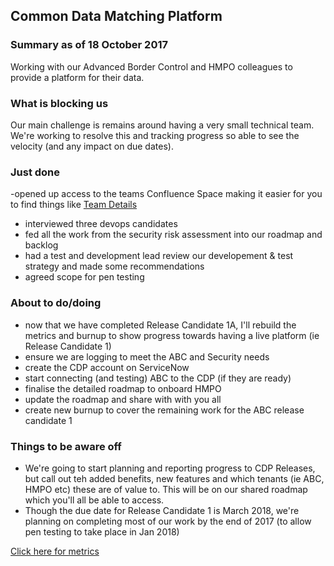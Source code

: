 ## Common Data Matching Platform

### Summary as of 18 October  2017
Working with our Advanced Border Control and HMPO colleagues to provide a platform for their data.

### What is blocking us
Our main challenge is remains around having a very small technical team. We're working to resolve this and tracking progress so able to see the velocity (and any impact on due dates). 

### Just done
-opened up access to the teams Confluence Space making it easier for you to find things like [Team Details](https://collaboration.homeoffice.gov.uk/display/CDP/A.+Team)
- interviewed three devops candidates
- fed all the work from the security risk assessment into our roadmap and backlog
- had a test and development lead review  our developement  & test strategy and made some recommendations
- agreed scope for pen testing

### About to do/doing
- now that we have completed Release Candidate 1A, I'll rebuild the metrics and burnup to show progress towards having a live platform (ie Release Candidate 1)
- ensure we are logging to meet the ABC and Security needs
- create the CDP account on ServiceNow
- start connecting (and testing) ABC to the CDP (if they are ready)
- finalise the detailed roadmap to onboard HMPO
- update the roadmap and share with with you all
- create new burnup to cover the remaining work for the ABC release candidate 1

### Things to be aware off
- We're going to start planning and reporting progress to CDP Releases, but call out teh added benefits, new features and which tenants (ie ABC, HMPO etc) these are of value to. This will be on our shared roadmap which you'll all be able to access.
- Though the due date for Release Candidate 1 is March 2018, we're planning on completing most of our work by the end of 2017 (to allow pen testing to take place in Jan 2018)

[Click here for metrics](metrics.html)
